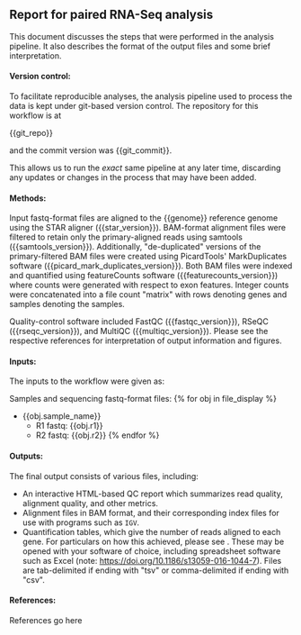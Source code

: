 ## Report for paired RNA-Seq analysis


This document discusses the steps that were performed in the analysis pipeline.  It also describes the format of the output files and some brief interpretation.


#### Version control:
To facilitate reproducible analyses, the analysis pipeline used to process the data is kept under git-based version control.  The repository for this workflow is at 

{{git_repo}}

and the commit version was {{git_commit}}.

This allows us to run the *exact* same pipeline at any later time, discarding any updates or changes in the process that may have been added.  


#### Methods:

Input fastq-format files are aligned to the {{genome}} reference genome using the STAR aligner ({{star_version}}).  BAM-format alignment files were filtered to retain only the primary-aligned reads using samtools ({{samtools_version}}).  Additionally, "de-duplicated" versions of the primary-filtered BAM files were created using PicardTools' MarkDuplicates software ({{picard_mark_duplicates_version}}).  Both BAM files were indexed and quantified using featureCounts software ({{featurecounts_version}}) where counts were generated with respect to exon features.  Integer counts were concatenated into a file count "matrix" with rows denoting genes and samples denoting the samples.

Quality-control software included FastQC ({{fastqc_version}}), RSeQC ({{rseqc_version}}), and MultiQC ({{multiqc_version}}).  Please see the respective references for interpretation of output information and figures. 

#### Inputs:
The inputs to the workflow were given as:

Samples and sequencing fastq-format files:
{% for obj in file_display %}
  - {{obj.sample_name}}
    - R1 fastq: {{obj.r1}}
    - R2 fastq: {{obj.r2}}
{% endfor %}

#### Outputs:

The final output consists of various files, including:
- An interactive HTML-based QC report which summarizes read quality, alignment quality, and other metrics.
- Alignment files in BAM format, and their corresponding index files for use with programs such as `IGV`.
- Quantification tables, which give the number of reads aligned to each gene.  For particulars on how this achieved, please see .  These may be opened with your software of choice, including spreadsheet software such as Excel (note: https://doi.org/10.1186/s13059-016-1044-7).  Files are tab-delimited if ending with "tsv" or comma-delimited if ending with "csv".

#### References:

References go here

